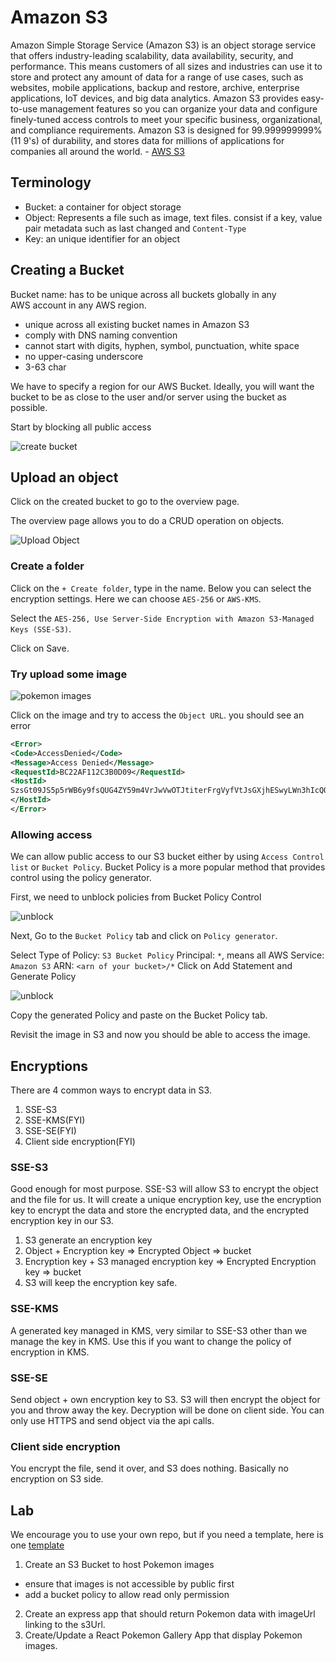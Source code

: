# Amazon S3

Amazon Simple Storage Service (Amazon S3) is an object storage service that offers industry-leading scalability, data availability, security, and performance. This means customers of all sizes and industries can use it to store and protect any amount of data for a range of use cases, such as websites, mobile applications, backup and restore, archive, enterprise applications, IoT devices, and big data analytics. Amazon S3 provides easy-to-use management features so you can organize your data and configure finely-tuned access controls to meet your specific business, organizational, and compliance requirements. Amazon S3 is designed for 99.999999999% (11 9's) of durability, and stores data for millions of applications for companies all around the world. - [AWS S3](https://aws.amazon.com/s3/)

## Terminology

- Bucket: a container for object storage
- Object: Represents a file such as image, text files. consist if a key, value pair metadata such as last changed and `Content-Type`
- Key: an unique identifier for an object

## Creating a Bucket

Bucket name: has to be unique across all buckets globally in any AWS account in any AWS region.

- unique across all existing bucket names in Amazon S3
- comply with DNS naming convention
- cannot start with digits, hyphen, symbol, punctuation, white space
- no upper-casing underscore
- 3-63 char

We have to specify a region for our AWS Bucket. Ideally, you will want the bucket to be as close to the user and/or server using the bucket as possible.

Start by blocking all public access

![create bucket](_media/s3_create_bucket.png)

## Upload an object

Click on the created bucket to go to the overview page.

The overview page allows you to do a CRUD operation on objects.

![Upload Object](_media/s3_overview.png)

### Create a folder

Click on the `+ Create folder`, type in the name. Below you can select the encryption settings. Here we can choose `AES-256` or `AWS-KMS`.

Select the `AES-256, Use Server-Side Encryption with Amazon S3-Managed Keys (SSE-S3)`.

Click on Save.

### Try upload some image

![pokemon images](_media/s3_pokemon_images.png)

Click on the image and try to access the `Object URL`. you should see an error

```xml
<Error>
<Code>AccessDenied</Code>
<Message>Access Denied</Message>
<RequestId>BC22AF112C3B0D09</RequestId>
<HostId>
SzsGt09JS5p5rWB6y9fsQUG4ZY59m4VrJwVwOTJtiterFrgVyfVtJsGXjhESwyLWn3hIcQOxOLQ=
</HostId>
</Error>
```

### Allowing access

We can allow public access to our S3 bucket either by using `Access Control list` or `Bucket Policy`. Bucket Policy is a more popular method that provides control using the policy generator.

First, we need to unblock policies from Bucket Policy Control

![unblock](_media/s3_unblock_bucket_policy.png)

Next, Go to the `Bucket Policy` tab and click on `Policy generator`.

Select Type of Policy: `S3 Bucket Policy`
Principal: `*`, means all
AWS Service: `Amazon S3`
ARN: `<arn of your bucket>/*`
Click on Add Statement and Generate Policy

![unblock](_media/s3_policy_generator.png)

Copy the generated Policy and paste on the Bucket Policy tab.

Revisit the image in S3 and now you should be able to access the image.

## Encryptions

There are 4 common ways to encrypt data in S3.

1. SSE-S3
2. SSE-KMS(FYI)
3. SSE-SE(FYI)
4. Client side encryption(FYI)

### SSE-S3

Good enough for most purpose. SSE-S3 will allow S3 to encrypt the object and the file for us. It will create a unique encryption key, use the encryption key to encrypt the data and store the encrypted data, and the encrypted encryption key in our S3.

1. S3 generate an encryption key
2. Object + Encryption key => Encrypted Object => bucket
3. Encryption key + S3 managed encryption key => Encrypted Encryption key => bucket
4. S3 will keep the encryption key safe.

### SSE-KMS

A generated key managed in KMS, very similar to SSE-S3 other than we manage the key in KMS. Use this if you want to change the policy of encryption in KMS.

### SSE-SE

Send object + own encryption key to S3. S3 will then encrypt the object for you and throw away the key. Decryption will be done on client side. You can only use HTTPS and send object via the api calls.

### Client side encryption

You encrypt the file, send it over, and S3 does nothing. Basically no encryption on S3 side.

## Lab

We encourage you to use your own repo, but if you need a template, here is one [template](https://github.com/developer-program/aws-s3-lab/blob/master/Readme.md)

1. Create an S3 Bucket to host Pokemon images

- ensure that images is not accessible by public first
- add a bucket policy to allow read only permission

2. Create an express app that should return Pokemon data with imageUrl linking to the s3Url.
3. Create/Update a React Pokemon Gallery App that display Pokemon images.
